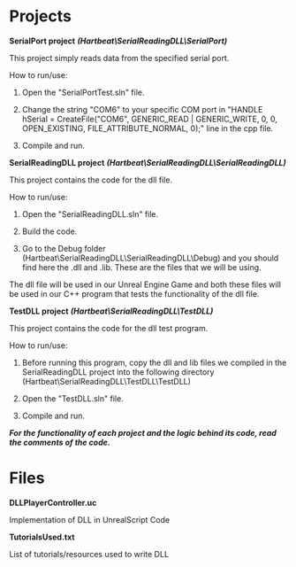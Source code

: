 Projects
==========

**SerialPort project** ***(Hartbeat\SerialReadingDLL\SerialPort)***

This project simply reads data from the specified serial port.

How to run/use:

1) Open the "SerialPortTest.sln" file.

2) Change the string "COM6" to your specific COM port in "HANDLE hSerial = CreateFile("COM6", GENERIC_READ | GENERIC_WRITE, 0, 0, OPEN_EXISTING, FILE_ATTRIBUTE_NORMAL, 0);" line in the cpp file.

3) Compile and run.


**SerialReadingDLL project** ***(Hartbeat\SerialReadingDLL\SerialReadingDLL)***

This project contains the code for the dll file. 

How to run/use:

1) Open the "SerialReadingDLL.sln" file.

2) Build the code.

3) Go to the Debug folder (Hartbeat\SerialReadingDLL\SerialReadingDLL\Debug) and you should find here the .dll and .lib. These are the files that we will be using.

The dll file will be used in our Unreal Engine Game and both these files will be used in our C++ program that tests the functionality of the dll file.


**TestDLL project** ***(Hartbeat\SerialReadingDLL\TestDLL)***

This project contains the code for the dll test program.

How to run/use:

1) Before running this program, copy the dll and lib files we compiled in the SerialReadingDLL project into the following directory (Hartbeat\SerialReadingDLL\TestDLL\TestDLL)

2) Open the "TestDLL.sln" file.

3) Compile and run.



***For the functionality of each project and the logic behind its code, read the comments of the code.***


Files
=========

**DLLPlayerController.uc**

Implementation of DLL in UnrealScript Code


**TutorialsUsed.txt**

List of tutorials/resources used to write DLL
